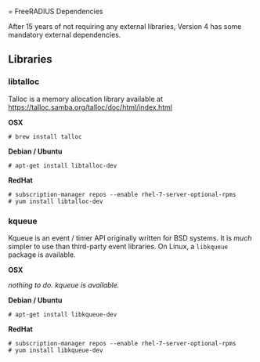 = FreeRADIUS Dependencies

After 15 years of not requiring any external libraries, Version 4 has
some mandatory external dependencies.

## Libraries

### libtalloc

Talloc is a memory allocation library available at https://talloc.samba.org/talloc/doc/html/index.html

**OSX**

`# brew install talloc`

**Debian / Ubuntu**

`# apt-get install libtalloc-dev`

**RedHat**

```
# subscription-manager repos --enable rhel-7-server-optional-rpms
# yum install libtalloc-dev
```

### kqueue

Kqueue is an event / timer API originally written for BSD systems.  It
is *much* simpler to use than third-party event libraries.  On Linux,
a `libkqueue` package is available.

**OSX**

_nothing to do.  kqueue is available._

**Debian / Ubuntu**

`# apt-get install libkqueue-dev`

**RedHat**

```
# subscription-manager repos --enable rhel-7-server-optional-rpms
# yum install libkqueue-dev
```
